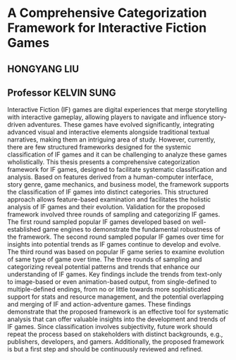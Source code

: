 # A Comprehensive Categorization Framework for Interactive Fiction Games
## HONGYANG LIU
## Professor KELVIN SUNG

Interactive Fiction (IF) games are digital experiences that merge storytelling with interactive gameplay, allowing players to navigate and influence story-driven adventures. These games have evolved significantly, integrating advanced visual and interactive elements alongside traditional textual narratives, making them an intriguing area of study.  However, currently, there are few structured frameworks designed for the systemic classification of IF games and it can be challenging to analyze these games wholistically.
This thesis presents a comprehensive categorization framework for IF games, designed to facilitate systematic classification and analysis. Based on features derived from a human-computer interface, story genre, game mechanics, and business model, the framework supports the classification of IF games into distinct categories. This structured approach allows feature-based examination and facilitates the holistic analysis of IF games and their evolution.
Validation for the proposed framework involved three rounds of sampling and categorizing IF games. The first round sampled popular IF games developed based on well-established game engines to demonstrate the fundamental robustness of the framework. The second round sampled popular IF games over time for insights into potential trends as IF games continue to develop and evolve. The third round was based on popular IF game series to examine evolution of same type of game over time.
The three rounds of sampling and categorizing reveal potential patterns and trends that enhance our understanding of IF games. Key findings include the trends from text-only to image-based or even animation-based output, from single-defined to multiple-defined endings, from no or little towards more sophisticated support for stats and resource management, and the potential overlapping and merging of IF and action-adventure games.
These findings demonstrate that the proposed framework is an effective tool for systematic analysis that can offer valuable insights into the development and trends of IF games. Since classification involves subjectivity, future work should repeat the process based on stakeholders with distinct backgrounds, e.g., publishers, developers, and gamers. Additionally, the proposed framework is but a first step and should be continuously reviewed and refined.

